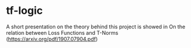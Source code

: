 # tf-logic

A short presentation on the theory behind this project is showed in On the relation between
Loss Functions and T-Norms (https://arxiv.org/pdf/1907.07904.pdf)


